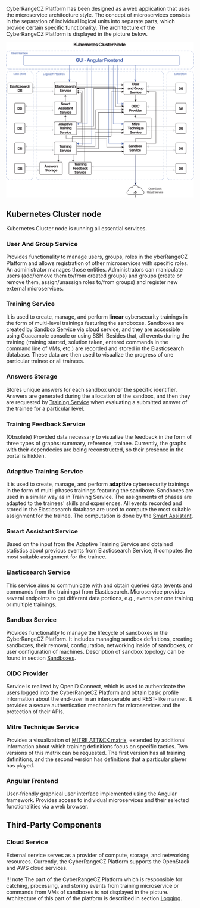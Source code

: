 CyberRangeCZ Platform has been designed as a web application that uses the microservice architecture style. The concept of microservices consists in the separation of individual logical units into separate parts, which provide certain specific functionality. The architecture of the CyberRangeCZ Platform is displayed in the picture below.


![microservices](../img/installation-guide/microservices.svg)

## Kubernetes Cluster node
Kubernetes Cluster node is running all essential services.

### User And Group Service
Provides functionality to manage users, groups, roles in the yberRangeCZ Platform and allows registration of other microservices with specific roles. An administrator manages those entities. Administrators can manipulate users (add/remove them to/from created groups) and groups (create or remove them, assign/unassign roles to/from groups) and register new external microservices.

### Training Service
It is used to create, manage, and perform **linear** cybersecurity trainings in the form of multi-level trainings featuring the sandboxes. Sandboxes are created by [Sandbox Service](#sandbox-service) via cloud service, and they are accessible using Guacamole console or using SSH. Besides that, all events during the training (training started, solution taken, entered commands in the command line of VMs, etc.) are recorded and stored in the Elasticsearch database. These data are then used to visualize the progress of one particular trainee or all trainees.

### Answers Storage
Stores unique answers for each sandbox under the specific identifier. Answers are generated during the allocation of the sandbox, and then they are requested by [Training Service](#training-service) when evaluating a submitted answer of the trainee for a particular level.

### Training Feedback Service
(Obsolete) Provided data necessary to visualize the feedback in the form of three types of graphs: summary, reference, trainee. Currently, the graphs with their dependecies are being reconstructed, so their presence in the portal is hidden.


### Adaptive Training Service
It is used to create, manage, and perform **adaptive** cybersecurity trainings in the form of multi-phases trainings featuring the sandboxe. Sandboxes are used in a similar way as in Training Service. The assignments of phases are adapted to the trainees' skills and experiences. All events recorded and stored in the Elasticsearch database are used to compute the most suitable assignment for the trainee. The computation is done by the [Smart Assistant](#smart-assistant-service).

### Smart Assistant Service
Based on the input from the Adaptive Training Service and obtained statistics about previous events from Elasticsearch Service, it computes the most suitable assignment for the trainee.

### Elasticsearch Service
This service aims to communicate with and obtain queried data (events and commands from the trainings)  from Elasticsearch. Microservice provides several endpoints to get different data portions, e.g., events per one training or multiple trainings.

### Sandbox Service
Provides functionality to manage the lifecycle of sandboxes in the CyberRangeCZ Platform. It includes managing sandbox definitions, creating sandboxes, their removal, configuration, networking inside of sandboxes, or user configuration of machines. Description of sandbox topology can be found in section [Sandboxes](../user-guide-advanced/sandboxes/topology-definition.md).

### OIDC Provider
Service is realized by OpenID Connect, which is used to authenticate the users logged into the CyberRangeCZ Platform and obtain basic profile information about the end-user in an interoperable and REST-like manner. It provides a secure authentication mechanism for microservices and the protection of their APIs.

### Mitre Technique Service
Provides a visualization of [MITRE ATT&CK matrix](https://attack.mitre.org/), extended by additional information about which training definitions focus on specific tactics. Two versions of this matrix can be requested. The first version has all training definitions, and the second version has definitions that a particular player has played.

### Angular Frontend
User-friendly graphical user interface implemented using the Angular framework. Provides access to individual microservices and their selected functionalities via a web browser.

## Third-Party Components

### Cloud Service
External service serves as a provider of compute, storage, and networking resources. Currently, the CyberRangeCZ Platform supports the OpenStack and AWS cloud services.

!!! note
    The part of the CyberRangeCZ Platform which is responsible for catching, processing, and storing events from training microservice or commands from VMs of sandboxes is not displayed in the picture. Architecture of this part of the platform is described in section [Logging](../extras/logging/architecture.md).
